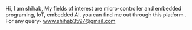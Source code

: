 Hi, I am shihab, My fields of interest are 
micro-controller and embedded programing, 
IoT, embedded AI. you can find me out through
this platform . For any query-
www.shihab3597@gmail.com
